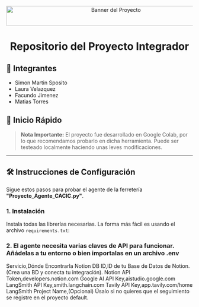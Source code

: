 <p align="center">
  <img width="577" height="53" alt="Banner del Proyecto" src="https://github.com/user-attachments/assets/a4776e69-c52f-42d3-be06-165cefd12198" />
</p>

<h1 align="center">
  Repositorio del Proyecto Integrador
</h1>

## 👥 Integrantes

* Simon Martin Sposito
* Laura Velazquez
* Facundo Jimenez
* Matias Torres

## 🚀 Inicio Rápido

> **Nota Importante:** El proyecto fue desarrollado en Google Colab, por lo que recomendamos probarlo en dicha herramienta. Puede ser testeado localmente haciendo unas leves modificaciones.

---

## 🛠️ Instrucciones de Configuración

Sigue estos pasos para probar el agente de la ferretería **"Proyecto\_Agente\_CACIC.py"**.

### 1. Instalación

Instala todas las librerías necesarias. La forma más fácil es usando el archivo `requirements.txt`:

### 2. El agente necesita varias claves de API para funcionar. Añádelas a tu entorno o bien importalas en un archivo .env

Servicio,Dónde Encontrarla
Notion DB ID,ID de tu Base de Datos de Notion. (Crea una BD y conecta tu integración).
Notion API Token,developers.notion.com
Google AI API Key,aistudio.google.com
LangSmith API Key,smith.langchain.com
Tavily API Key,app.tavily.com/home
LangSmith Project Name,(Opcional) Úsalo si no quieres que el seguimiento se registre en el proyecto default.
